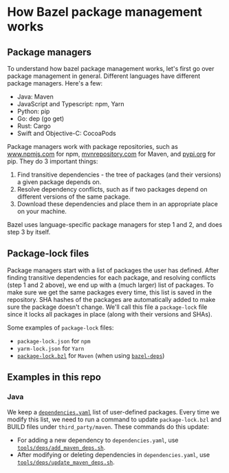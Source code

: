 # How Bazel package management works

## Package managers

To understand how bazel package management works, let's first go over package management in general.
Different languages have different package managers. Here's a few:
* Java: Maven
* JavaScript and Typescript: npm, Yarn
* Python: pip
* Go: dep (go get)
* Rust: Cargo
* Swift and Objective-C: CocoaPods

Package managers work with package repositories, such as www.npmjs.com for npm, [mvnrepository.com](https://mvnrepository.com) for Maven, and [pypi.org](https://pypi.org) for pip. They do 3 important things:
1. Find transitive dependencies - the tree of packages (and their versions) a given package depends on.
2. Resolve dependency conflicts, such as if two packages depend on different versions of the same package.
3. Download these dependencies and place them in an appropriate place on your machine.

Bazel uses language-specific package managers for step 1 and 2, and does step 3 by itself.


## Package-lock files

Package managers start with a list of packages the user has defined. After finding transitive dependencies for each package, and resolving conflicts (step 1 and 2 above), we end up with a (much larger) list of packages. To make sure we get the same packages every time, this list is saved in the repository. SHA hashes of the packages are automatically added to make sure the package doesn't change. We'll call this file a `package-lock` file since it locks all packages in place (along with their versions and SHAs).

Some examples of `package-lock` files:
* `package-lock.json` for `npm`
* `yarm-lock.json` for `Yarn`
* [`package-lock.bzl`](https://git.soma.salesforce.com/bazel/core-migration-tool/blob/master/third_party/maven/package-lock.bzl) for `Maven` (when using [`bazel-deps`](https://git.soma.salesforce.com/bazel/core-migration-tool/blob/161921a280429f7b5a03e6f432159ff167903dcc/WORKSPACE#L7-L11))


## Examples in this repo

### Java
We keep a [`dependencies.yaml`](https://git.soma.salesforce.com/bazel/core-migration-tool/blob/master/dependencies.yaml) list of user-defined packages. Every time we modify this list, we need to run a command to update `package-lock.bzl` and BUILD files under `third_party/maven`. These commands do this update:
* For adding a new dependency to `dependencies.yaml`, use [`tools/deps/add_maven_deps.sh`](https://git.soma.salesforce.com/bazel/core-migration-tool/tree/master/tools/deps/add_maven_dep.sh).
* After modifying or deleting dependencies in `dependencies.yaml`, use [`tools/deps/update_maven_deps.sh`](https://git.soma.salesforce.com/bazel/core-migration-tool/tree/master/tools/deps/update_maven_dep.sh).

